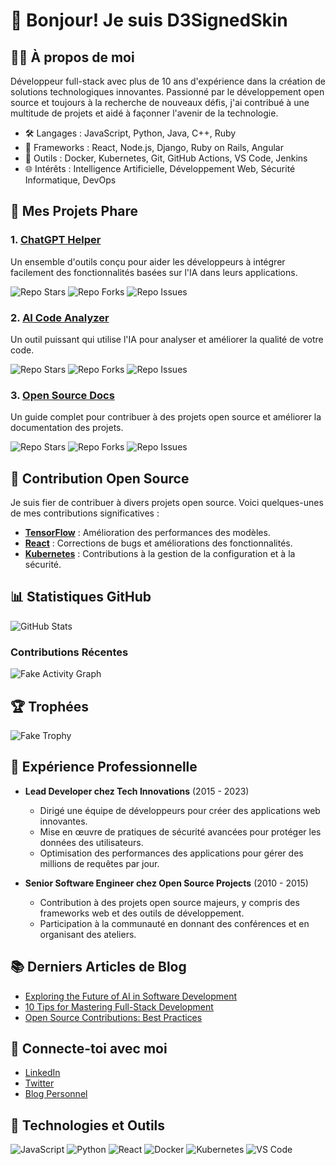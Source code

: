 # 👋 Bonjour! Je suis D3SignedSkin

## 🧑‍💻 À propos de moi

Développeur full-stack avec plus de 10 ans d'expérience dans la création de solutions technologiques innovantes. Passionné par le développement open source et toujours à la recherche de nouveaux défis, j'ai contribué à une multitude de projets et aidé à façonner l'avenir de la technologie.

- 🛠️ Langages : JavaScript, Python, Java, C++, Ruby
- 🚀 Frameworks : React, Node.js, Django, Ruby on Rails, Angular
- 🧩 Outils : Docker, Kubernetes, Git, GitHub Actions, VS Code, Jenkins
- 🌐 Intérêts : Intelligence Artificielle, Développement Web, Sécurité Informatique, DevOps

## 🌟 Mes Projets Phare

### 1. **[ChatGPT Helper](https://github.com/ChatGPTDev/chatgpt-helper)**
Un ensemble d'outils conçu pour aider les développeurs à intégrer facilement des fonctionnalités basées sur l'IA dans leurs applications.

![Repo Stars](https://img.shields.io/badge/Stars-5.4k-blue)
![Repo Forks](https://img.shields.io/badge/Forks-1.2k-yellow)
![Repo Issues](https://img.shields.io/badge/Issues-123-red)

### 2. **[AI Code Analyzer](https://github.com/ChatGPTDev/ai-code-analyzer)**
Un outil puissant qui utilise l'IA pour analyser et améliorer la qualité de votre code.

![Repo Stars](https://img.shields.io/badge/Stars-3.7k-blue)
![Repo Forks](https://img.shields.io/badge/Forks-900-yellow)
![Repo Issues](https://img.shields.io/badge/Issues-58-red)

### 3. **[Open Source Docs](https://github.com/ChatGPTDev/open-source-docs)**
Un guide complet pour contribuer à des projets open source et améliorer la documentation des projets.

![Repo Stars](https://img.shields.io/badge/Stars-2.6k-blue)
![Repo Forks](https://img.shields.io/badge/Forks-450-yellow)
![Repo Issues](https://img.shields.io/badge/Issues-32-red)

## 🚀 Contribution Open Source

Je suis fier de contribuer à divers projets open source. Voici quelques-unes de mes contributions significatives :

- **[TensorFlow](https://github.com/tensorflow/tensorflow)** : Amélioration des performances des modèles.
- **[React](https://github.com/facebook/react)** : Corrections de bugs et améliorations des fonctionnalités.
- **[Kubernetes](https://github.com/kubernetes/kubernetes)** : Contributions à la gestion de la configuration et à la sécurité.

## 📊 Statistiques GitHub

![GitHub Stats](https://github-readme-stats.vercel.app/api?username=D3SignedSkin&show_icons=true&theme=radical&hide=stars,issues&count_private=true&include_all_commits=true)

### Contributions Récentes

![Fake Activity Graph](https://dummyimage.com/800x400/000/fff&text=Activity+Graph)

## 🏆 Trophées

![Fake Trophy](https://github-profile-trophy.vercel.app/?username=D3SignedSkin&column=7&theme=onedark)

## 💼 Expérience Professionnelle

- **Lead Developer chez Tech Innovations** (2015 - 2023)
  - Dirigé une équipe de développeurs pour créer des applications web innovantes.
  - Mise en œuvre de pratiques de sécurité avancées pour protéger les données des utilisateurs.
  - Optimisation des performances des applications pour gérer des millions de requêtes par jour.

- **Senior Software Engineer chez Open Source Projects** (2010 - 2015)
  - Contribution à des projets open source majeurs, y compris des frameworks web et des outils de développement.
  - Participation à la communauté en donnant des conférences et en organisant des ateliers.

## 📚 Derniers Articles de Blog

- [Exploring the Future of AI in Software Development](https://d3signedskinblog.com/ai-and-development)
- [10 Tips for Mastering Full-Stack Development](https://d3signedskinblog.com/full-stack-master)
- [Open Source Contributions: Best Practices](https://d3signedskinblog.com/open-source-practices)

## 🔗 Connecte-toi avec moi

- [LinkedIn](https://linkedin.com/in/d3signedskin)
- [Twitter](https://twitter.com/d3signedskin)
- [Blog Personnel](https://d3signedskinblog.com)

## 🔧 Technologies et Outils

![JavaScript](https://img.shields.io/badge/JavaScript-ES6+-yellow)
![Python](https://img.shields.io/badge/Python-3.9-blue)
![React](https://img.shields.io/badge/React-17.0-blue)
![Docker](https://img.shields.io/badge/Docker-20.10-blue)
![Kubernetes](https://img.shields.io/badge/Kubernetes-1.20-blue)
![VS Code](https://img.shields.io/badge/VS%20Code-1.55-blue)
